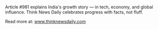 Article #981 explains India's growth story — in tech, economy, and global influence. Think News Daily celebrates progress with facts, not fluff.

Read more at: www.thinknewsdaily.com